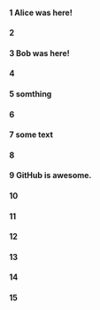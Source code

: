 #### 1 Alice was here!
#### 2
#### 3 Bob was here!
#### 4
#### 5 somthing
#### 6
#### 7 some text
#### 8
#### 9 GitHub is awesome.
#### 10
#### 11
#### 12
#### 13
#### 14
#### 15